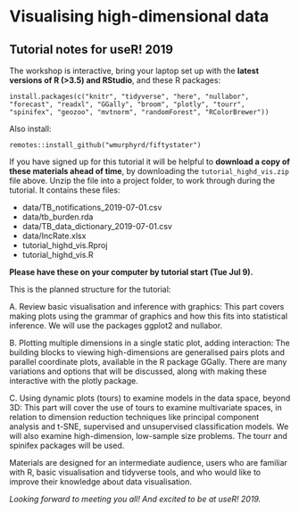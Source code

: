 # Visualising high-dimensional data 
## Tutorial notes for useR! 2019

The workshop is interactive, bring your laptop set up with the **latest versions of R (>3.5) and RStudio**, and these R packages:

```
install.packages(c("knitr", "tidyverse", "here", "nullabor", "forecast", "readxl", "GGally", "broom", "plotly", "tourr", "spinifex", "geozoo", "mvtnorm", "randomForest", "RColorBrewer"))
```

Also install:

```
remotes::install_github("wmurphyrd/fiftystater")
```

If you have signed up for this tutorial it will be helpful to **download a copy of these materials ahead of time**, by downloading the `tutorial_highd_vis.zip` file above. Unzip the file into a project folder, to work through during the tutorial. It contains these files:

- data/TB_notifications_2019-07-01.csv
- data/tb_burden.rda
- data/TB_data_dictionary_2019-07-01.csv
- data/IncRate.xlsx
- tutorial_highd_vis.Rproj
- tutorial_highd_vis.R

**Please have these on your computer by tutorial start (Tue Jul 9).**

This is the planned structure for the tutorial:

A. Review basic visualisation and inference with graphics: This part
covers making plots using the grammar of graphics and how this fits
into statistical inference. We will use the packages ggplot2 and
nullabor. 

B. Plotting multiple dimensions in a single static plot, adding
interaction: The building blocks to viewing high-dimensions are
generalised pairs plots and parallel coordinate plots, available in
the R package GGally. There are many variations and options that will
be discussed, along with making these interactive with the plotly package.

C. Using dynamic plots (tours) to examine models in the data space,
beyond 3D: This part will cover the use of tours to examine
multivariate spaces, in relation to dimension reduction techniques
like principal component analysis and t-SNE, supervised and
unsupervised classification models. We will also examine
high-dimension, low-sample size problems. The tourr and spinifex
packages will be used. 

Materials are designed for an intermediate audience, users who are familiar
with R, basic visualisation and tidyverse tools, and who would like to
improve their knowledge about data visualisation. 

*Looking forward to meeting you all! And excited to be at useR! 2019.*
